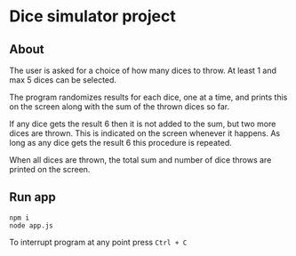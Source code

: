 # Dice simulator project

## About

The user is asked for a choice of how many dices to throw. 
At least 1 and max 5 dices can be selected.

The program randomizes results for each dice, one at a time, 
and prints this on the screen along with the sum of the thrown dices so far.

If any dice gets the result 6 then it is not added to the sum, but two more dices are thrown. 
This is indicated on the screen whenever it happens. 
As long as any dice gets the result 6 this procedure is repeated.

When all dices are thrown, the total sum and number of dice throws are printed on the screen.

## Run app
```
npm i
node app.js
```

To interrupt program at any point press `Ctrl + C`